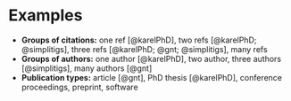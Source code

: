# Examples

* **Groups of citations:** one ref [@karelPhD], two refs [@karelPhD; @simplitigs], three refs [@karelPhD; @gnt; @simplitigs], many refs
* **Groups of authors:** one author [@karelPhD], two author, three authors [@simplitigs], many authors [@gnt]
* **Publication types:** article [@gnt], PhD thesis [@karelPhD], conference proceedings, preprint, software

